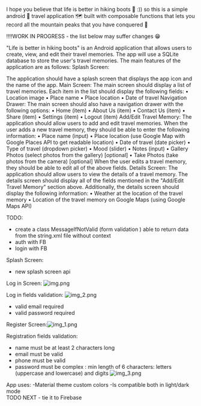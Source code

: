 I hope you believe that life is better in hiking boots 🥾 :)) so this is a simple android 📱 travel application 🗺 built with composable functions that lets you record all the mountain peaks that you have conquered 🗻

‼‼WORK IN PROGRESS - the list below may suffer changes 😁

"Life is better in hiking boots" is an Android application that allows users to create, view, and edit their travel memories. The app will use a SQLite database to store the user's travel memories. The main features of the application are as follows: Splash Screen:

The application should have a splash screen that displays the app icon and the name of the app.
Main Screen: The main screen should display a list of travel memories. Each item in the list should display the following fields: • Location image • Place name • Place location • Date of travel
Navigation Drawer: The main screen should also have a navigation drawer with the following options: • Home (item) • About Us (item) • Contact Us (item) • Share (item) • Settings (item) • Logout (item) Add/Edit Travel Memory:
The application should allow users to add and edit travel memories. When the user adds a new travel memory, they should be able to enter the following information: • Place name (input) • Place location (use Google Map with Google Places API to get readable location) • Date of travel (date picker) • Type of travel (dropdown picker) • Mood (slider) • Notes (input) • Gallery Photos (select photos from the gallery) [optional] • Take Photos (take photos from the camera) [optional] When the user edits a travel memory, they should be able to edit all of the above fields. Details Screen:
The application should allow users to view the details of a travel memory. The details screen should display all of the fields mentioned in the "Add/Edit Travel Memory" section above. Additionally, the details screen should display the following information: • Weather at the location of the travel memory • Location of the travel memory on Google Maps (using Google Maps API)


TODO:
- create a class MessageIfNotValid (form validation ) able to return data from the string.xml file without context
- auth with FB
- login with FB


Splash Screen:
- new splash screen api

Log in Screen: ![img.png](img.png)

Log in fields validation: ![img_2.png](img_2.png)
- valid email required
- valid password required


Register Screen:![img_1.png](img_1.png)

Registration fields validation:
- name must be at least 2 characters long
- email must be valid
- phone must be valid
- password must be complex : min length of 6 characters: letters (uppercase and lowercase) and digits
![img_3.png](img_3.png)

App uses: -Material theme custom colors
          -Is compatible both in light/dark mode  
TODO NEXT - tie it to Firebase
